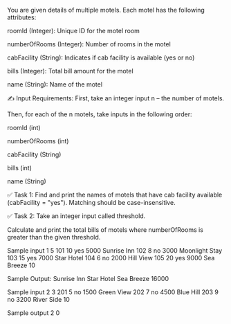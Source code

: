 You are given details of multiple motels. Each motel has the following attributes:

roomId (Integer): Unique ID for the motel room

numberOfRooms (Integer): Number of rooms in the motel

cabFacility (String): Indicates if cab facility is available (yes or no)

bills (Integer): Total bill amount for the motel

name (String): Name of the motel

✍️ Input Requirements:
First, take an integer input n – the number of motels.

Then, for each of the n motels, take inputs in the following order:

roomId (int)

numberOfRooms (int)

cabFacility (String)

bills (int)

name (String)

✅ Task 1:
Find and print the names of motels that have cab facility available (cabFacility = "yes").
Matching should be case-insensitive.

✅ Task 2:
Take an integer input called threshold.

Calculate and print the total bills of motels where numberOfRooms is greater than the given threshold.

Sample input 1
5
101
10
yes
5000
Sunrise Inn
102
8
no
3000
Moonlight Stay
103
15
yes
7000
Star Hotel
104
6
no
2000
Hill View
105
20
yes
9000
Sea Breeze
10

Sample Output:
Sunrise Inn
Star Hotel
Sea Breeze
16000

Sample input 2
3
201
5
no
1500
Green View
202
7
no
4500
Blue Hill
203
9
no
3200
River Side
10

Sample output 2
0
